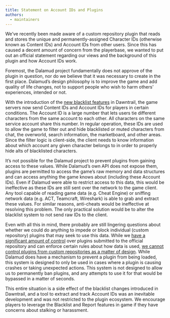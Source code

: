 ```yaml
---
title: Statement on Account IDs and Plugins
authors:
  - maintainers
---
```


We’ve recently been made aware of a custom repository plugin that reads and stores the unique and permanently-assigned Character IDs (otherwise known as Content IDs) and Account IDs from other users. Since this has caused a decent amount of concern from the playerbase, we wanted to put out an official statement regarding our views and the background of this plugin and how Account IDs work.

Foremost, the Dalamud project fundamentally does not approve of the plugin in question, nor do we believe that it was necessary to create in the first place. Dalamud’s design philosophy is to improve the game and add quality of life changes, not to support people who wish to harm others’ experiences, intended or not.

With the introduction of the [new blacklist features](https://youtu.be/OxVWTktvt_M?t=11495) in Dawntrail, the game servers now send Content IDs and Account IDs for players in certain conditions. The Account ID is a large number that lets users tie different characters from the same account to each other. All characters on the same service account share this number. In regular operation, these IDs are used to allow the game to filter out and hide blacklisted or muted characters from chat, the overworld, search information, the marketboard, and other areas. Since the filter logic is client-side, the client needs to know information about which account any given character belongs to in order to properly hide alts of blacklisted characters.

It’s not possible for the Dalamud project to prevent plugins from gaining access to these values. While Dalamud’s own API does not expose them, plugins are permitted to access the game’s raw memory and data structures and can access anything the game knows about (including these Account IDs). Even if Dalamud were able to restrict access to this data, this would be ineffective as these IDs are still sent over the network to the game client. Any tool capable of reading game data (e.g. Cheat Engine) or sniffing network data (e.g. ACT, Teamcraft, Wireshark) is able to grab and extract these values. For similar reasons, anti-cheats would be ineffective at resolving this problem. The only practical solution would be to alter the blacklist system to not send raw IDs to the client.

Even with all this in mind, there probably are still lingering questions about whether we could do anything to impede or block individual (custom repository) plugins that may seek to use this data. While we [have a significant amount of control](https://dalamud.dev/plugin-development/plugin-submission) over plugins submitted to the official repository and can enforce certain rules about how data is used, [we cannot control plugins from custom repositories as a matter of design](https://dalamud.dev/plugin-development/restrictions/#i-dont-like-plugin-x-can-you-block-it-or-delete-it). While Dalamud does have a mechanism to prevent a plugin from being loaded, this system is designed to only be used in cases where a plugin is causing crashes or taking unexpected actions. This system is not designed to allow us to permanently ban plugins, and any attempts to use it for that would be bypassed in a matter of seconds.

This entire situation is a side effect of the blacklist changes introduced in Dawntrail, and a tool to extract and track Account IDs was an inevitable development and was not restricted to the plugin ecosystem. We encourage players to leverage the Blacklist and Report features in game if they have concerns about stalking or harassment.
